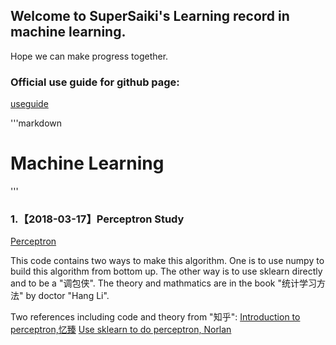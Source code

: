 ## Welcome to SuperSaiki's Learning record in machine learning.

Hope we can make progress together. 

### Official use guide for github page:

[useguide](https://github.com/SuperSaiki/SuperSaiki.github.io/blob/master/Official%20direction%20for%20use)

'''markdown
# Machine Learning
'''

### 1.【2018-03-17】Perceptron Study

[Perceptron](https://github.com/SuperSaiki/Saiki/blob/master/perceptron.py)

This code contains two ways to make this algorithm. One is to use numpy to build this algorithm from bottom up. The other way is to use sklearn directly and to be a "调包侠". The theory and mathmatics are in the book "统计学习方法" by doctor "Hang Li".

Two references including code and theory from "知乎":
[Introduction to perceptron,忆臻](https://zhuanlan.zhihu.com/p/25880406)
[Use sklearn to do perceptron, Norlan](https://zhuanlan.zhihu.com/p/27152953)
